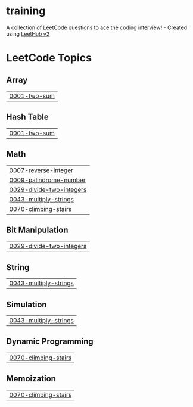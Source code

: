 # training
A collection of LeetCode questions to ace the coding interview! - Created using [LeetHub v2](https://github.com/arunbhardwaj/LeetHub-2.0)

<!---LeetCode Topics Start-->
# LeetCode Topics
## Array
|  |
| ------- |
| [0001-two-sum](https://github.com/sanay960/training/tree/master/0001-two-sum) |
## Hash Table
|  |
| ------- |
| [0001-two-sum](https://github.com/sanay960/training/tree/master/0001-two-sum) |
## Math
|  |
| ------- |
| [0007-reverse-integer](https://github.com/sanay960/training/tree/master/0007-reverse-integer) |
| [0009-palindrome-number](https://github.com/sanay960/training/tree/master/0009-palindrome-number) |
| [0029-divide-two-integers](https://github.com/sanay960/training/tree/master/0029-divide-two-integers) |
| [0043-multiply-strings](https://github.com/sanay960/training/tree/master/0043-multiply-strings) |
| [0070-climbing-stairs](https://github.com/sanay960/training/tree/master/0070-climbing-stairs) |
## Bit Manipulation
|  |
| ------- |
| [0029-divide-two-integers](https://github.com/sanay960/training/tree/master/0029-divide-two-integers) |
## String
|  |
| ------- |
| [0043-multiply-strings](https://github.com/sanay960/training/tree/master/0043-multiply-strings) |
## Simulation
|  |
| ------- |
| [0043-multiply-strings](https://github.com/sanay960/training/tree/master/0043-multiply-strings) |
## Dynamic Programming
|  |
| ------- |
| [0070-climbing-stairs](https://github.com/sanay960/training/tree/master/0070-climbing-stairs) |
## Memoization
|  |
| ------- |
| [0070-climbing-stairs](https://github.com/sanay960/training/tree/master/0070-climbing-stairs) |
<!---LeetCode Topics End-->